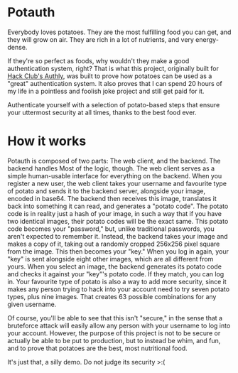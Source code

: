 # Potauth
Everybody loves potatoes. They are the most fulfilling food you can get, and
they will grow on air. They are rich in a lot of nutrients, and very
energy-dense.

If they're so perfect as foods, why wouldn't they make a good authentication
system, right? That is what this project, originally built for
[Hack Club's Authly](https://authly.hackclub.com), was built to prove how potatoes
can be used as a "great" authentication system. It also proves that I can spend 20
hours of my life in a pointless and foolish joke project and still get paid for it.

Authenticate yourself with a selection of potato-based steps that ensure
your uttermost security at all times, thanks to the best food ever.

# How it works
Potauth is composed of two parts: The web client, and the backend. The backend
handles Most of the logic, though. The web client serves as a simple human-usable
interface for everything on the backend. When you register a new user, the web client
takes your username and favourite type of potato and sends it to the backend server,
alongside your image, encoded in base64. The backend then receives this image,
translates it back into something it can read, and generates a "potato code". The
potato code is in reality just a hash of your image, in such a way that if you have
two identical images, their potato codes will be the exact same. This potato code
becomes your "password," but, unlike traditional passwords, you aren't expected to
remember it. Instead, the backend takes your image and makes a copy of it, taking
out a randomly cropped 256x256 pixel square from the image. This then becomes your
"key." When you log in again, your "key" is sent alongside eight other images, which
are all different from yours. When you select an image, the backend generates its
potato code and checks it against your "key"'s potato code. If they match, you can
log in. Your favourite type of potato is also a way to add more security, since
it makes any person trying to hack into your account need to try seven potato types,
plus nine images. That creates 63 possible combinations for any given username.

Of course, you'll be able to see that this isn't "secure," in the sense that a
bruteforce attack will easily allow any person with your username to log into your
account. However, the purpose of this project is not to be secure or actually be
able to be put to production, but to instead be whim, and fun, and to prove that
potatoes are the best, most nutritional food.

It's just that, a silly demo. Do not judge its security >:(